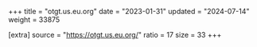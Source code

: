 +++
title = "otgt.us.eu.org"
date = "2023-01-31"
updated = "2024-07-14"
weight = 33875

[extra]
source = "https://otgt.us.eu.org/"
ratio = 17
size = 33
+++
